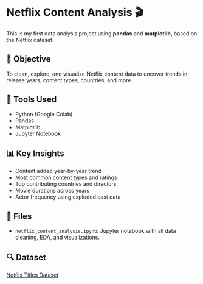 # Netflix Content Analysis 🎬

This is my first data analysis project using **pandas** and **matplotlib**, based on the Netflix dataset.

## 📌 Objective
To clean, explore, and visualize Netflix content data to uncover trends in release years, content types, countries, and more.

## 🧰 Tools Used
- Python (Google Colab)
- Pandas
- Matplotlib
- Jupyter Notebook

## 📊 Key Insights
- Content added year-by-year trend
- Most common content types and ratings
- Top contributing countries and directors
- Movie durations across years
- Actor frequency using exploded cast data

## 📁 Files
- `netflix_content_analysis.ipynb`: Jupyter notebook with all data cleaning, EDA, and visualizations.

## 🔍 Dataset
[Netflix Titles Dataset](https://raw.githubusercontent.com/prasertcbs/basic-dataset/master/netflix_titles.csv)

